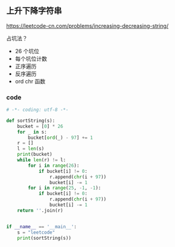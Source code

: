 ## 上升下降字符串

https://leetcode-cn.com/problems/increasing-decreasing-string/

占坑法？

- 26 个坑位
- 每个坑位计数
- 正序遍历
- 反序遍历
- ord chr 函数

### code

```python
# -*- coding: utf-8 -*-

def sortString(s):
    bucket = [0] * 26
    for _ in s:
        bucket[ord(_) - 97] += 1
    r = []
    l = len(s)
    print(bucket)
    while len(r) != l:
        for i in range(26):
            if bucket[i] != 0:
                r.append(chr(i + 97))
                bucket[i] -= 1
        for i in range(25, -1, -1):
            if bucket[i] != 0:
                r.append(chr(i + 97))
                bucket[i] -= 1
    return ''.join(r)


if __name__ == '__main__':
    s = "leetcode"
    print(sortString(s))

```